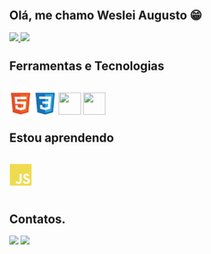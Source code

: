 ## Olá, me chamo Weslei Augusto 😁

<div>
   <a href="https://github.com/weslei573">
   <img height="180em" src="https://github-readme-stats.vercel.app/api?username=weslei573&show_icons=true&theme=transparent&include_all_commits=true&count_private=true"/>
   <img height="180em" src="https://github-readme-stats.vercel.app/api/top-langs/?username=weslei573&layout=compact&langs_count=6&theme=transparent"/>
   </a>
</div>

## Ferramentas e Tecnologias
<div style="display: inline_block"><br>
  <img align="center" alt="HTML" height="40" width="40" src="https://raw.githubusercontent.com/devicons/devicon/master/icons/html5/html5-original.svg">
  <img align="center" alt="CSS" height="40" width="40" src="https://raw.githubusercontent.com/devicons/devicon/master/icons/css3/css3-original.svg">
<img align="center" loading="lazy" src="https://cdn.jsdelivr.net/gh/devicons/devicon/icons/git/git-original.svg" width="40" height="40"/>
<img align="center" width="40" height="40" src="https://cdn.jsdelivr.net/gh/devicons/devicon@latest/icons/vscode/vscode-original.svg" />
</div>

## Estou aprendendo
<div style="display: inline_block"><br>
<img align="center" alt="Js" height="40" width="40" src="https://raw.githubusercontent.com/devicons/devicon/master/icons/javascript/javascript-plain.svg">
</div>

<br>

## Contatos.

<div> 
  <a href ="mailto:augustow789@gmail.com" target="_blank"><img src="https://img.shields.io/badge/Gmail-ed1c24?style=for-the-badge&logo=gmail&logoColor=white" target="_blank"></a>
  <a href ="https://www.linkedin.com/in/wesley-augusto-64460624a/" target="_blank"><img src="https://img.shields.io/badge/-LinkedIn-%230077B5?style=for-the-badge&logo=linkedin&logoColor=white" target="_blank"></a>
</div>

<!-- ![Snake animation](https://github.com/weslei573/weslei573/blob/output/github-contribution-grid-snake-dark.svg) --/>
